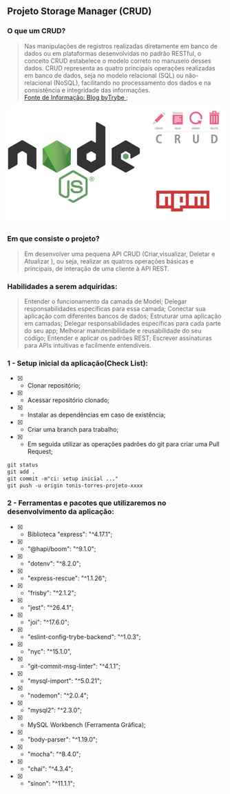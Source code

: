 ## Projeto Storage Manager (CRUD)
### O que um CRUD?
> Nas manipulações de registros realizadas diretamente em banco de dados ou em plataformas
> desenvolvidas no padrão RESTful, o conceito CRUD estabelece o modelo correto no manuseio
> desses dados.
> CRUD representa as quatro principais operações realizadas em banco de dados, seja no modelo 
> relacional (SQL) ou não-relacional (NoSQL), facilitando no processamento dos dados e na 
> consistência e integridade das informações.  
> [Fonte de Informação: Blog byTrybe ](https://blog.betrybe.com/tecnologia/crud-operacoes-basicas/);

![CRUD NODE/EXPRESS](./crud.jpg)

### Em que consiste o projeto?
> Em desenvolver uma pequena API CRUD (Criar,visualizar, Deletar e Atualizar ), ou seja, realizar as quatros operações básicas e principais, de interação de uma cliente à API REST.

### Habilidades a serem adquiridas:
> Entender o funcionamento da camada de Model;
> Delegar responsabilidades específicas para essa camada;
> Conectar sua aplicação com diferentes bancos de dados;
> Estruturar uma aplicação em camadas;
> Delegar responsabilidades específicas para cada parte do seu app;
> Melhorar manutenibilidade e reusabilidade do seu código;
> Entender e aplicar os padrões REST;
> Escrever assinaturas para APIs intuitivas e facilmente entendíveis.

### 1 - Setup inicial da aplicação(Check List):

- [x] - Clonar repositório;
- [x] - Acessar repositório clonado;
- [x] - Instalar as dependências em caso de existência;
- [x] - Criar uma branch para trabalho;
- [x] - Em seguida utilizar as operações padrões do git para criar uma Pull Request;

```console
git status 
git add .
git commit -m"ci: setup inicial ..."
git push -u origin tonis-torres-projeto-xxxx
```
### 2 - Ferramentas e pacotes que utilizaremos no desenvolvimento da aplicação:

- [x] - Biblioteca "express": "^4.17.1";
- [x] - "@hapi/boom": "^9.1.0"; 
- [x] - "dotenv": "^8.2.0";
- [x] - "express-rescue": "^1.1.26";
- [x] - "frisby": "^2.1.2";
- [x] - "jest": "^26.4.1";
- [x] - "joi": "^17.6.0";
- [x] - "eslint-config-trybe-backend": "^1.0.3";
- [x] - "nyc": "^15.1.0",
- [x] - "git-commit-msg-linter": "^4.1.1";   
- [x] - "mysql-import": "^5.0.21";
- [x] - "nodemon": "^2.0.4";
- [x] - "mysql2": "^2.3.0";
- [x] -  MySQL Workbench (Ferramenta Gráfica);
- [x] - "body-parser": "^1.19.0";
- [x] - "mocha": "^8.4.0";
- [x] - "chai": "^4.3.4";
- [x] - "sinon": "^11.1.1";

 
